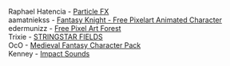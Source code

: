Raphael Hatencia - [Particle FX](https://ragnapixel.itch.io/particle-fx)  
aamatniekss - [Fantasy Knight - Free Pixelart Animated Character](https://aamatniekss.itch.io/fantasy-knight-free-pixelart-animated-character)  
edermunizz - [Free Pixel Art Forest](https://edermunizz.itch.io/free-pixel-art-forest)  
Trixie - [STRINGSTAR FIELDS](https://trixelized.itch.io/starstring-fields)  
OcO - [Medieval Fantasy Character Pack](https://oco.itch.io/medieval-fantasy-character-pack)  
Kenney - [Impact Sounds](https://kenney.nl/assets/impact-sounds)  
